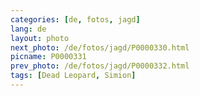 ```yaml
---
categories: [de, fotos, jagd]
lang: de
layout: photo
next_photo: /de/fotos/jagd/P0000330.html
picname: P0000331
prev_photo: /de/fotos/jagd/P0000332.html
tags: [Dead Leopard, Simion]
---
```

